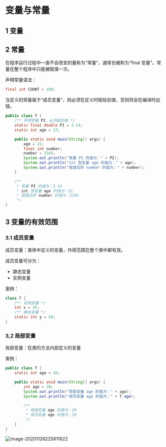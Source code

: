 # 变量与常量

## 1 变量

## 2 常量

在程序运行过程中一直不会改变的量称为“常量”，通常也被称为“final 变量”。常量在整个程序中只能被赋值一次。

声明常量语法：

```java
final int COUNT = 100;
```

当定义的常量属于“成员变量”，则必须在定义时赋给初值，否则将会在编译时出错。

```java
public class T {
    /** 声明常量 PI，必须赋初值 */
    static final double PI = 3.14;
    static int age = 23;

    public static void main(String[] args) {
        age = 22;
        final int number;
        number = 2345;
        System.out.println("常量 PI 的值为：" + PI);
        System.out.println("int 型变量 age 的值为：" + age);
        System.out.println("赋值后的 number 的值为：" + number);
    }

    /**
     * 常量 PI 的值为：3.14
     * int 型变量 age 的值为：22
     * 赋值后的 number 的值为：2345
     */
}
```

## 3 变量的有效范围

### 3.1 成员变量

成员变量：类体中定义的变量，作用范围在整个类中都有效。

成员变量可分为：

- 静态变量
- 实例变量

案例：

```java
class T {
    /** 实例变量 */
    int x = 45;
    /** 静态变量 */
    static int y = 50;
}
```

### 3,2 局部变量

局部变量：在类的方法内部定义的变量

案例：

```java
public class T {
    static int age = 10;

    public static void main(String[] args) {
        int age = 20;
        System.out.println("局部变量 age 的值为：" + age);
        System.out.println("成员变量 age 的值为：" + T.age);

        /**
         * 局部变量 age 的值为：20
         * 成员变量 age 的值为：10
         */
    }
}
```

![image-20201126225911622](X:\Users\11077\AppData\Roaming\Typora\typora-user-images\image-20201126225911994.png)